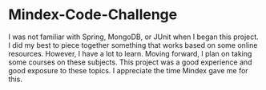 # Mindex-Code-Challenge

I was not familiar with Spring, MongoDB, or JUnit when I began this project. I did my best to piece together something that works based on some online resources. However, I have a lot to learn. Moving forward, I plan on taking some courses on these subjects. This project was a good experience and good exposure to these topics. I appreciate the time Mindex gave me for this.
